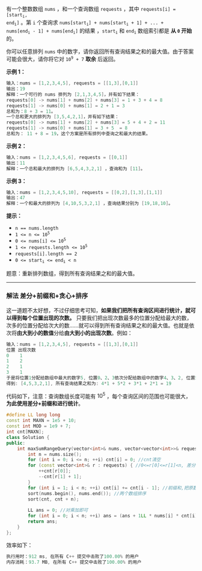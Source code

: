 有一个整数数组 `nums` ，和一个查询数组 `requests` ，其中 <code>requests[i] = [start<sub>i</sub>, end<sub>i</sub>]</code> 。第 `i` 个查询求 <code>nums[start<sub>i</sub>] + nums[start<sub>i</sub> + 1] + ... + nums[end<sub>i</sub> - 1] + nums[end<sub>i</sub>]</code> 的结果 ，<code>start<sub>i</sub></code> 和 <code>end<sub>i</sub></code> 数组索引都是 **从 `0` 开始** 的。

你可以任意排列 `nums` 中的数字，请你返回所有查询结果之和的最大值。由于答案可能会很大，请你将它对 <code>10<sup>9</sup> + 7</code> **取余** 后返回。

 

**示例 1：**
```cpp
输入：nums = [1,2,3,4,5], requests = [[1,3],[0,1]]
输出：19
解释：一个可行的 nums 排列为 [2,1,3,4,5]，并有如下结果：
requests[0] -> nums[1] + nums[2] + nums[3] = 1 + 3 + 4 = 8
requests[1] -> nums[0] + nums[1] = 2 + 1 = 3
总和为：8 + 3 = 11。
一个总和更大的排列为 [3,5,4,2,1]，并有如下结果：
requests[0] -> nums[1] + nums[2] + nums[3] = 5 + 4 + 2 = 11
requests[1] -> nums[0] + nums[1] = 3 + 5  = 8
总和为： 11 + 8 = 19，这个方案是所有排列中查询之和最大的结果。
```

**示例 2：**
```cpp
输入：nums = [1,2,3,4,5,6], requests = [[0,1]]
输出：11
解释：一个总和最大的排列为 [6,5,4,3,2,1] ，查询和为 [11]。
```

**示例 3：**
```cpp
输入：nums = [1,2,3,4,5,10], requests = [[0,2],[1,3],[1,1]]
输出：47
解释：一个和最大的排列为 [4,10,5,3,2,1] ，查询结果分别为 [19,18,10]。
```

 

**提示：**
<ul>
	<li><code>n == nums.length</code></li>
	<li><code>1 &lt;= n &lt;= 10<sup>5</sup></code></li>
	<li><code>0 &lt;= nums[i]&nbsp;&lt;= 10<sup>5</sup></code></li>
	<li><code>1 &lt;= requests.length &lt;=&nbsp;10<sup>5</sup></code></li>
	<li><code>requests[i].length == 2</code></li>
	<li><code>0 &lt;= start<sub>i</sub>&nbsp;&lt;= end<sub>i</sub>&nbsp;&lt;&nbsp;n</code></li>
</ul>

题意：重新排列数组，得到所有查询结果之和的最大值。


---
### 解法 差分+前缀和+贪心+排序
这一道题不太好想，不过仔细思考可知，**如果我们把所有查询区间进行统计，就可以得到每个位置出现的次数。** 只要我们把出现次数最多的位置分配给最大的数，次多的位置分配给次大的数……就可以得到所有查询结果之和的最大值。也就是依次将**由大到小的数值**分给**由大到小的出现次数**。例如：

```cpp
输入：nums = [1,2,3,4,5], requests = [[1,3],[0,1]]
位置 出现次数
0    1
1    2
2    1
3    1
于是将位置1分配给数组中最大的数字5, 位置0、2、3依次分配给数组中的数字4、3、2, 位置5分配给1
得到: [4,5,3,2,1], 所有查询结果之和为: 4*1 + 5*2 + 3*1 + 2*1 = 19
```
代码如下，注意：查询数组长度可能有 $10^5$ ，每个查询区间的范围也可能很大，**为此使用差分+前缀和进行统计**。
```cpp
#define LL long long
const int MAXN = 1e5 + 10;
const int MOD = 1e9 + 7;
int cnt[MAXN];
class Solution {
public:
    int maxSumRangeQuery(vector<int>& nums, vector<vector<int>>& requests) {
        int n = nums.size();
        for (int i = 0; i <= n; ++i) cnt[i] = 0; //cnt清空
        for (const vector<int>& r : requests) { //0<=r[0]<=r[1]<n, 差分数组
            ++cnt[r[0]];
            --cnt[r[1] + 1];
        }
        for (int i = 1; i < n; ++i) cnt[i] += cnt[i - 1]; //前缀和,把原数组恢复过来 
        sort(nums.begin(), nums.end()); //两个数组排序
        sort(cnt, cnt + n);
        
        LL ans = 0; //对乘加即可
        for (int i = 0; i < n; ++i) ans = (ans + 1LL * nums[i] * cnt[i]) % MOD;
        return ans;
    }
};
```
效率如下：
```cpp
执行用时：912 ms, 在所有 C++ 提交中击败了100.00% 的用户
内存消耗：93.7 MB, 在所有 C++ 提交中击败了100.00% 的用户
```
